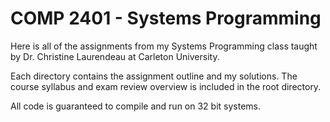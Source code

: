 COMP 2401 - Systems Programming
========

Here is all of the assignments from my Systems Programming class taught by Dr. Christine Laurendeau at Carleton University.

Each directory contains the assignment outline and my solutions. The course syllabus and exam review overview is included in the root directory.

All code is guaranteed to compile and run on 32 bit systems. 
